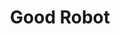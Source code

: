 --- 
title: "Good Robot"
publishdate: "2019-9-4T16:48:46+02:00"
src: "https://365manga.net/manga/good-robot"
image: "https://data.365manga.net/images/thumbnails/2008-good-robot.jpg"
description: "A very human-like story told by robots to humans."
---